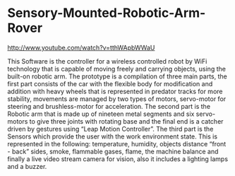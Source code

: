 Sensory-Mounted-Robotic-Arm-Rover
=================================

http://www.youtube.com/watch?v=tthWApbWWaU

This Software is the controller for a wireless controlled robot by WiFi technology 
that is capable of moving freely and carrying objects, using the built-on robotic arm.
The prototype is a compilation of three main parts, the first part consists of the car 
with the flexible body for modification and addition with heavy wheels that is represented 
in predator tracks for more stability, movements are managed by two types of motors, servo-motor 
for steering and brushless-motor for acceleration. The second part is the Robotic arm that is made up of 
nineteen metal segments and six servo-motors to give three joints with rotating base and the final end is
a catcher driven by gestures using “Leap Motion Controller”. The third part is the Sensors which
provide the user with the work environment state. This is represented in the following: temperature,
humidity, objects distance “front - back” sides, smoke, flammable gases, flame, the machine balance 
and finally a live video stream camera for vision, also it includes a lighting lamps and a buzzer.
